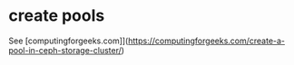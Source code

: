 # create pools
See [computingforgeeks.com]](https://computingforgeeks.com/create-a-pool-in-ceph-storage-cluster/)
